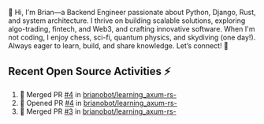 👋 Hi, I'm Brian—a Backend Engineer passionate about Python, Django, Rust, and system architecture. I thrive on building scalable solutions, exploring algo-trading, fintech, and Web3, and crafting innovative software. When I'm not coding, I enjoy chess, sci-fi, quantum physics, and skydiving (one day!). Always eager to learn, build, and share knowledge. Let’s connect! 🚀

## Recent Open Source Activities ⚡️
<!--START_SECTION:activity-->
1. 🎉 Merged PR [#4](https://github.com/brianobot/learning_axum-rs-/pull/4) in [brianobot/learning_axum-rs-](https://github.com/brianobot/learning_axum-rs-)
2. 💪 Opened PR [#4](https://github.com/brianobot/learning_axum-rs-/pull/4) in [brianobot/learning_axum-rs-](https://github.com/brianobot/learning_axum-rs-)
3. 🎉 Merged PR [#3](https://github.com/brianobot/learning_axum-rs-/pull/3) in [brianobot/learning_axum-rs-](https://github.com/brianobot/learning_axum-rs-)
<!--END_SECTION:activity-->

<!--
brianobot/brianobot is a ✨ special ✨ repository because its `README.md` (this file) appears on your GitHub profile.
You can click the Preview link to take a look at your changes.
--->
